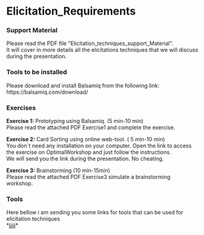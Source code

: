 # Elicitation_Requirements


<h3>Support Material</h3>
Please read the PDF file "Elicitation_techniques_support_Material".<br />
It will cover in more details all the elicitations techniques that we will discuss during the presentation.<br />

<h3>Tools to be installed</h3>
Please download and install Balsamiq from the following link:<br />
https://balsamiq.com/download/<br />

<h3> Exercises</h3>
<b>Exercise 1:</b> Prototyping using Balsamiq. (5 min-10 min)</br >
Please read the attached PDF Exercise1 and complete the exercise.<br />


<b>Exercise 2:</b> Card Sorting using online web-tool. ( 5 min-10 min)</br >
You don´t need any installation on your computer. Open the link to access the exercise on OptimalWorkshop and just follow the instructions.<br />
We will send you the link during the presentation. No cheating.<br />

<b>Exercise 3:</b> Brainstorming  (10 min-15min)</br >
Please read the attached PDF Exercise3 simulate a brainstorming workshop.<br />

<h3>Tools</h3>
Here bellow i am sending you some links for tools that can be used for elicitation techniques<br />
*jjjjj*
  
